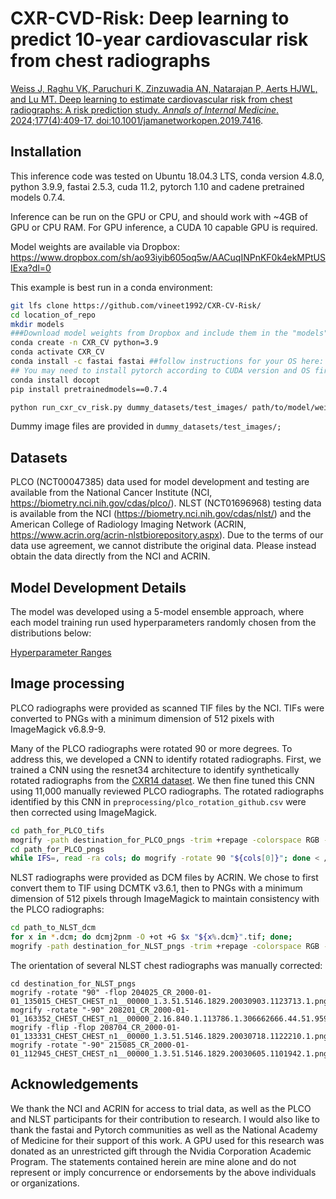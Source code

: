 # CXR-CVD-Risk: Deep learning to predict 10-year cardiovascular risk from chest radiographs

[Weiss J, Raghu VK, Paruchuri K, Zinzuwadia AN, Natarajan P, Aerts HJWL, and Lu MT. Deep learning to estimate cardiovascular risk from chest radiographs: A risk prediction study. *Annals of Internal Medicine*. 2024;177(4):409-17. doi:10.1001/jamanetworkopen.2019.7416](https://www.acpjournals.org/doi/10.7326/M23-1898).

## Installation
This inference code was tested on Ubuntu 18.04.3 LTS, conda version 4.8.0, python 3.9.9, fastai 2.5.3, cuda 11.2, pytorch 1.10 and cadene pretrained models 0.7.4. 

Inference can be run on the GPU or CPU, and should work with ~4GB of GPU or CPU RAM. For GPU inference, a CUDA 10 capable GPU is required.

Model weights are available via Dropbox: https://www.dropbox.com/sh/ao93iyib605oq5w/AACuqINPnKF0k4ekMPtUSIExa?dl=0

This example is best run in a conda environment:

```bash
git lfs clone https://github.com/vineet1992/CXR-CV-Risk/
cd location_of_repo
mkdir models
###Download model weights from Dropbox and include them in the "models" directory
conda create -n CXR_CV python=3.9
conda activate CXR_CV
conda install -c fastai fastai ##follow instructions for your OS here: https://github.com/fastai/fastai>
## You may need to install pytorch according to CUDA version and OS first - see https://pytorch.org/get-started/locally/
conda install docopt
pip install pretrainedmodels==0.7.4

python run_cxr_cv_risk.py dummy_datasets/test_images/ path/to/model/weights/PLCO_CV_Risk_010422 output/output.csv
```

Dummy image files are provided in `dummy_datasets/test_images/;`

## Datasets
PLCO (NCT00047385) data used for model development and testing are available from the National Cancer Institute (NCI, https://biometry.nci.nih.gov/cdas/plco/). NLST (NCT01696968) testing data is available from the NCI (https://biometry.nci.nih.gov/cdas/nlst/) and the American College of Radiology Imaging Network (ACRIN, https://www.acrin.org/acrin-nlstbiorepository.aspx). Due to the terms of our data use agreement, we cannot distribute the original data. Please instead obtain the data directly from the NCI and ACRIN.

## Model Development Details
The model was developed using a 5-model ensemble approach, where each model training run used hyperparameters randomly chosen from the distributions below:

[Hyperparameter Ranges](path/to/file.csv)

## Image processing
PLCO radiographs were provided as scanned TIF files by the NCI. TIFs were converted to PNGs with a minimum dimension of 512 pixels with ImageMagick v6.8.9-9. 

Many of the PLCO radiographs were rotated 90 or more degrees. To address this, we developed a CNN to identify rotated radiographs. First, we trained a CNN using the resnet34 architecture to identify synthetically rotated radiographs from the [CXR14 dataset](http://openaccess.thecvf.com/content_cvpr_2017/papers/Wang_ChestX-ray8_Hospital-Scale_Chest_CVPR_2017_paper.pdf). We then fine tuned this CNN using 11,000 manually reviewed PLCO radiographs. The rotated radiographs identified by this CNN in `preprocessing/plco_rotation_github.csv` were then corrected using ImageMagick. 

```bash
cd path_for_PLCO_tifs
mogrify -path destination_for_PLCO_pngs -trim +repage -colorspace RGB -auto-level -depth 8 -resize 512x512^ -format png "*.tif"
cd path_for_PLCO_pngs
while IFS=, read -ra cols; do mogrify -rotate 90 "${cols[0]}"; done < /path_to_repo/preprocessing/plco_rotation_github.csv
```

NLST radiographs were provided as DCM files by ACRIN. We chose to first convert them to TIF using DCMTK v3.6.1, then to PNGs with a minimum dimension of 512 pixels through ImageMagick to maintain consistency with the PLCO radiographs:

```bash
cd path_to_NLST_dcm
for x in *.dcm; do dcmj2pnm -O +ot +G $x "${x%.dcm}".tif; done;
mogrify -path destination_for_NLST_pngs -trim +repage -colorspace RGB -auto-level -depth 8 -resize 512x512^ -format png "*.tif"
```


The orientation of several NLST chest radiographs was manually corrected:

```
cd destination_for_NLST_pngs
mogrify -rotate "90" -flop 204025_CR_2000-01-01_135015_CHEST_CHEST_n1__00000_1.3.51.5146.1829.20030903.1123713.1.png
mogrify -rotate "-90" 208201_CR_2000-01-01_163352_CHEST_CHEST_n1__00000_2.16.840.1.113786.1.306662666.44.51.9597.png
mogrify -flip -flop 208704_CR_2000-01-01_133331_CHEST_CHEST_n1__00000_1.3.51.5146.1829.20030718.1122210.1.png
mogrify -rotate "-90" 215085_CR_2000-01-01_112945_CHEST_CHEST_n1__00000_1.3.51.5146.1829.20030605.1101942.1.png
```

## Acknowledgements
We thank the NCI and ACRIN for access to trial data, as well as the PLCO and NLST participants for their contribution to research. I would also like to thank the fastai and Pytorch communities as well as the National Academy of Medicine for their support of this work. A GPU used for this research was donated as an unrestricted gift through the Nvidia Corporation Academic Program. The statements contained herein are mine alone and do not represent or imply concurrence or endorsements by the above individuals or organizations.


